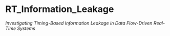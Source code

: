 # RT_Information_Leakage
*Investigating Timing-Based Information Leakage in Data Flow-Driven Real-Time Systems*
